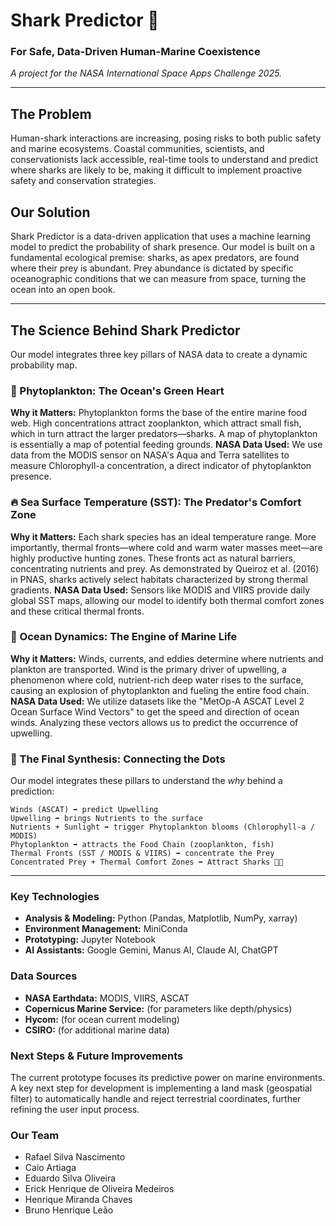 # Shark Predictor 🦈

### For Safe, Data-Driven Human-Marine Coexistence
*A project for the NASA International Space Apps Challenge 2025.*

---

## The Problem
Human-shark interactions are increasing, posing risks to both public safety and marine ecosystems. Coastal communities, scientists, and conservationists lack accessible, real-time tools to understand and predict where sharks are likely to be, making it difficult to implement proactive safety and conservation strategies.

## Our Solution
Shark Predictor is a data-driven application that uses a machine learning model to predict the probability of shark presence. Our model is built on a fundamental ecological premise: sharks, as apex predators, are found where their prey is abundant. Prey abundance is dictated by specific oceanographic conditions that we can measure from space, turning the ocean into an open book.

---

## The Science Behind Shark Predictor
Our model integrates three key pillars of NASA data to create a dynamic probability map.

### 🌿 Phytoplankton: The Ocean's Green Heart
**Why it Matters:** Phytoplankton forms the base of the entire marine food web. High concentrations attract zooplankton, which attract small fish, which in turn attract the larger predators—sharks. A map of phytoplankton is essentially a map of potential feeding grounds.
**NASA Data Used:** We use data from the MODIS sensor on NASA's Aqua and Terra satellites to measure Chlorophyll-a concentration, a direct indicator of phytoplankton presence.

### 🔥 Sea Surface Temperature (SST): The Predator's Comfort Zone
**Why it Matters:** Each shark species has an ideal temperature range. More importantly, thermal fronts—where cold and warm water masses meet—are highly productive hunting zones. These fronts act as natural barriers, concentrating nutrients and prey. As demonstrated by Queiroz et al. (2016) in PNAS, sharks actively select habitats characterized by strong thermal gradients.
**NASA Data Used:** Sensors like MODIS and VIIRS provide daily global SST maps, allowing our model to identify both thermal comfort zones and these critical thermal fronts.

### 💨 Ocean Dynamics: The Engine of Marine Life
**Why it Matters:** Winds, currents, and eddies determine where nutrients and plankton are transported. Wind is the primary driver of upwelling, a phenomenon where cold, nutrient-rich deep water rises to the surface, causing an explosion of phytoplankton and fueling the entire food chain.
**NASA Data Used:** We utilize datasets like the "MetOp-A ASCAT Level 2 Ocean Surface Wind Vectors" to get the speed and direction of ocean winds. Analyzing these vectors allows us to predict the occurrence of upwelling.

### 🔗 The Final Synthesis: Connecting the Dots
Our model integrates these pillars to understand the *why* behind a prediction:

    Winds (ASCAT) ➡️ predict Upwelling
    Upwelling ➡️ brings Nutrients to the surface
    Nutrients + Sunlight ➡️ trigger Phytoplankton blooms (Chlorophyll-a / MODIS)
    Phytoplankton ➡️ attracts the Food Chain (zooplankton, fish)
    Thermal Fronts (SST / MODIS & VIIRS) ➡️ concentrate the Prey
    Concentrated Prey + Thermal Comfort Zones ➡️ Attract Sharks 🦈🎯

---

### Key Technologies
- **Analysis & Modeling:** Python (Pandas, Matplotlib, NumPy, xarray)
- **Environment Management:** MiniConda
- **Prototyping:** Jupyter Notebook
- **AI Assistants:** Google Gemini, Manus AI, Claude AI, ChatGPT

### Data Sources
- **NASA Earthdata:** MODIS, VIIRS, ASCAT
- **Copernicus Marine Service:** (for parameters like depth/physics)
- **Hycom:** (for ocean current modeling)
- **CSIRO:** (for additional marine data)

### Next Steps & Future Improvements
The current prototype focuses its predictive power on marine environments. A key next step for development is implementing a land mask (geospatial filter) to automatically handle and reject terrestrial coordinates, further refining the user input process.

### Our Team
- Rafael Silva Nascimento
- Caio Artiaga
- Eduardo Silva Oliveira
- Erick Henrique de Oliveira Medeiros
- Henrique Miranda Chaves
- Bruno Henrique Leão
